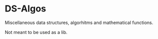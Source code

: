 # DS-Algos
Miscellaneous data structures, algorhitms and mathematical functions.

Not meant to be used as a lib.
